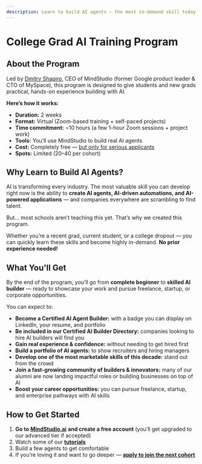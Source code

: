 ```yaml
---
description: Learn to build AI agents — the most in-demand skill today
---
```


# College Grad AI Training Program

## About the Program

Led by [Dmitry Shapiro](https://www.linkedin.com/in/dmitry-shapiro-a2b1/), CEO of MindStudio (former Google product leader & CTO of MySpace), this program is designed to give students and new grads practical, hands-on experience building with AI.

**Here’s how it works:**

* **Duration:** 2 weeks
* **Format:** Virtual (Zoom-based training + self-paced projects)
* **Time commitment:** \~10 hours (a few 1-hour Zoom sessions + project work)
* **Tools:** You’ll use MindStudio to build real AI agents
* **Cost:** Completely free — [but only for serious applicants](https://docs.google.com/forms/d/e/1FAIpQLScPayWrfeL1pOb255I81v2OmXGx9s7IEDlBpm_tHr2p7snuHQ/viewform)
* **Spots:** Limited (20–40 per cohort)

## Why Learn to Build AI Agents?

AI is transforming every industry. The most valuable skill you can develop right now is the ability to **create AI agents, AI-driven automations, and AI-powered applications** — and companies everywhere are scrambling to find talent.

But… most schools aren’t teaching this yet. That’s why we created this program.

Whether you’re a recent grad, current student, or a college dropout — you can quickly learn these skills and become highly in-demand. **No prior experience needed!**

## What You'll Get

By the end of the program, you’ll go from **complete beginner** to **skilled AI builder** — ready to showcase your work and pursue freelance, startup, or corporate opportunities.

You can expect to:

* **Become a Certified AI Agent Builder:** with a badge you can display on LinkedIn, your resume, and portfolio
* **Be included in our Certified AI Builder Directory:** companies looking to hire AI builders will find you
* **Gain real experience & confidence:** without needing to get hired first
* **Build a portfolio of AI agents:** to show recruiters and hiring managers
* **Develop one of the most marketable skills of this decade:** stand out from the crowd
* **Join a fast-growing community of builders & innovators:** many of our alumni are now landing impactful roles or building businesses on top of AI
* **Boost your career opportunities:** you can pursue freelance, startup, and enterprise pathways with AI skills

## How to Get Started

1. **Go to** [**MindStudio.ai**](https://mindstudio.ai/) **and create a free account** (you’ll get upgraded to our advanced tier if accepted)
2. Watch some of our [**tutorials**](https://university.mindstudio.ai)&#x20;
3. Build a few agents to get comfortable
4. If you’re loving it and want to go deeper — [**apply to join the next cohort**](https://docs.google.com/forms/d/e/1FAIpQLScPayWrfeL1pOb255I81v2OmXGx9s7IEDlBpm_tHr2p7snuHQ/viewform)
